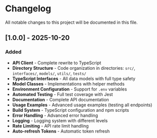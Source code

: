 # Changelog

All notable changes to this project will be documented in this file.

## [1.0.0] - 2025-10-20

### Added
- **API Client** - Complete rewrite to TypeScript
- **Directory Structure** - Code organization in directories: `src/`, `interfaces/`, `models/`, `utils/`, `tests/`
- **TypeScript Interfaces** - All data models with full type safety
- **Model Classes** - Implementations with helper methods
- **Environment Configuration** - Support for `.env` variables
- **Automated Testing** - Full test coverage with Jest
- **Documentation** - Complete API documentation
- **Usage Examples** - Advanced usage examples (testing all endpoints)
- **Build System** - TypeScript configuration and npm scripts
- **Error Handling** - Advanced error handling
- **Logging** - Logging system with different levels
- **Rate Limiting** - API rate limit handling
- **Auto-refresh Tokens** - Automatic token refresh
